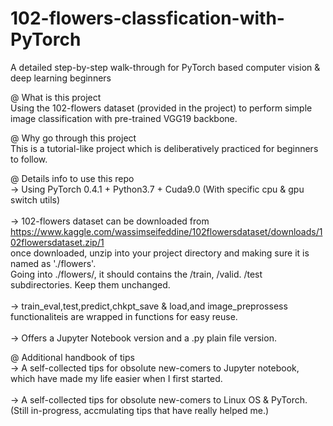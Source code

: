 # 102-flowers-classfication-with-PyTorch
A detailed step-by-step walk-through for PyTorch based computer vision & deep learning beginners

@ What is this project<br>
Using the 102-flowers dataset (provided in the project) to perform simple image classification with pre-trained VGG19 backbone.

@ Why go through this project<br>
This is a tutorial-like project which is deliberatively practiced for beginners to follow.

@ Details info to use this repo<br>
-> Using PyTorch 0.4.1 + Python3.7 + Cuda9.0 (With specific cpu & gpu switch utils)<br>
<br>
-> 102-flowers dataset can be downloaded from https://www.kaggle.com/wassimseifeddine/102flowersdataset/downloads/102flowersdataset.zip/1<br>
once downloaded, unzip into your project directory and making sure it is named as './flowers'. <br>
Going into ./flowers/, it should contains the /train, /valid. /test subdirectories. Keep them unchanged.<br>
<br>
-> train_eval,test,predict,chkpt_save & load,and image_preprossess functionaliteis are wrapped in functions for easy reuse.<br>
<br>
-> Offers a Jupyter Notebook version and a .py plain file version.<br>

@ Additional handbook of tips <br>
-> A self-collected tips for obsolute new-comers to Jupyter notebook, which have made my life easier when I first started. <br>
<br>
-> A self-collected tips for obsolute new-comers to Linux OS & PyTorch. (Still in-progress, accmulating tips that have really helped me.) 
<br>

